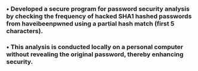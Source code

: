 ### •	Developed a secure program for password security analysis by checking the frequency of hacked SHA1 hashed passwords from haveibeenpwned using a partial hash match (first 5 characters). 
### •	This analysis is conducted locally on a personal computer without revealing the original password, thereby enhancing security.
